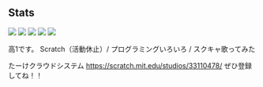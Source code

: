 ## Stats
![](http://github-profile-summary-cards.vercel.app/api/cards/profile-details?username=takechi-scratch&theme=city_lights)
![](http://github-profile-summary-cards.vercel.app/api/cards/repos-per-language?username=takechi-scratch&theme=city_lights)
![](http://github-profile-summary-cards.vercel.app/api/cards/most-commit-language?username=takechi-scratch&theme=city_lights)
![](http://github-profile-summary-cards.vercel.app/api/cards/stats?username=takechi-scratch&theme=city_lights)
![](http://github-profile-summary-cards.vercel.app/api/cards/productive-time?username=takechi-scratch&theme=city_lights&utcOffset=9)


高1です。
Scratch（活動休止）/ プログラミングいろいろ / スクキャ歌ってみた

たーけクラウドシステム
https://scratch.mit.edu/studios/33110478/
ぜひ登録してね！！
